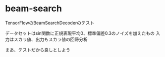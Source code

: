 # beam-search
TensorFlowのBeamSearchDecoderのテスト

データセットはsin関数に正規表現平均0、標準偏差0.3のノイズを加えたもの
入力はスカラ値、出力もスカラ値の回帰分析

まあ、テストだから良しとしよう